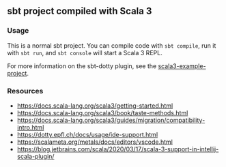 ## sbt project compiled with Scala 3

### Usage

This is a normal sbt project. You can compile code with `sbt compile`, run it with `sbt run`, and `sbt console` will start a Scala 3 REPL.

For more information on the sbt-dotty plugin, see the
[scala3-example-project](https://github.com/scala/scala3-example-project/blob/main/README.md).

### Resources
- https://docs.scala-lang.org/scala3/getting-started.html
- https://docs.scala-lang.org/scala3/book/taste-methods.html
- https://docs.scala-lang.org/scala3/guides/migration/compatibility-intro.html
- https://dotty.epfl.ch/docs/usage/ide-support.html
- https://scalameta.org/metals/docs/editors/vscode.html
- https://blog.jetbrains.com/scala/2020/03/17/scala-3-support-in-intellij-scala-plugin/

